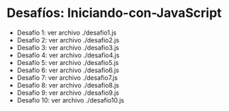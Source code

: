 <h1>Desafíos: Iniciando-con-JavaScript</h1>

- Desafío 1: ver archivo ./desafio1.js
- Desafío 2: ver archivo ./desafio2.js
- Desafío 3: ver archivo ./desafio3.js
- Desafío 4: ver archivo ./desafio4.js
- Desafío 5: ver archivo ./desafio5.js
- Desafío 6: ver archivo ./desafio6.js
- Desafío 7: ver archivo ./desafio7.js
- Desafío 8: ver archivo ./desafio8.js
- Desafio 9: ver archivo ./desafio9.js
- Desafio 10: ver archivo ./desafio10.js
